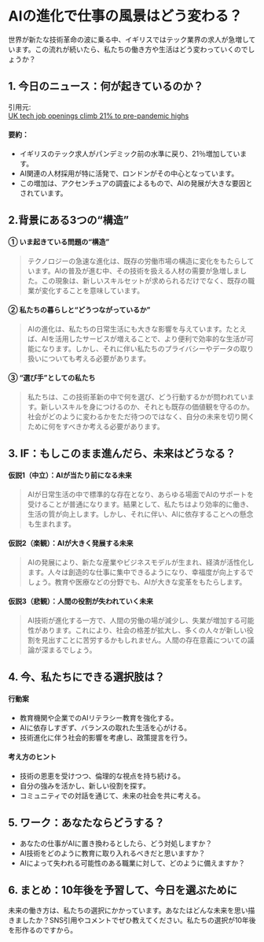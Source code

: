 # AIの進化で仕事の風景はどう変わる？

世界が新たな技術革命の波に乗る中、イギリスではテック業界の求人が急増しています。この流れが続いたら、私たちの働き方や生活はどう変わっていくのでしょうか？

## 1. 今日のニュース：何が起きているのか？
引用元:  
[UK tech job openings climb 21% to pre-pandemic highs](https://www.theregister.com/2025/06/05/accenture_uk_tech_vacancies/)

#### 要約：
- イギリスのテック求人がパンデミック前の水準に戻り、21％増加しています。
- AI関連の人材採用が特に活発で、ロンドンがその中心となっています。
- この増加は、アクセンチュアの調査によるもので、AIの発展が大きな要因とされています。

## 2.背景にある3つの“構造”

#### ① いま起きている問題の“構造”
> テクノロジーの急速な進化は、既存の労働市場の構造に変化をもたらしています。AIの普及が進む中、その技術を扱える人材の需要が急増しました。この現象は、新しいスキルセットが求められるだけでなく、既存の職業が変化することを意味しています。

#### ② 私たちの暮らしと“どうつながっているか”
> AIの進化は、私たちの日常生活にも大きな影響を与えています。たとえば、AIを活用したサービスが増えることで、より便利で効率的な生活が可能になります。しかし、それに伴い私たちのプライバシーやデータの取り扱いについても考える必要があります。

#### ③ “選び手”としての私たち
> 私たちは、この技術革新の中で何を選び、どう行動するかが問われています。新しいスキルを身につけるのか、それとも既存の価値観を守るのか。社会がどのように変わるかをただ待つのではなく、自分の未来を切り開くために何をすべきか考える必要があります。

## 3. IF：もしこのまま進んだら、未来はどうなる？

#### 仮説1（中立）：AIが当たり前になる未来  
> AIが日常生活の中で標準的な存在となり、あらゆる場面でAIのサポートを受けることが普通になります。結果として、私たちはより効率的に働き、生活の質が向上します。しかし、それに伴い、AIに依存することへの懸念も生まれます。

#### 仮説2（楽観）：AIが大きく発展する未来  
> AIの発展により、新たな産業やビジネスモデルが生まれ、経済が活性化します。人々は創造的な仕事に集中できるようになり、幸福度が向上するでしょう。教育や医療などの分野でも、AIが大きな変革をもたらします。

#### 仮説3（悲観）：人間の役割が失われていく未来  
> AI技術が進化する一方で、人間の労働の場が減少し、失業が増加する可能性があります。これにより、社会の格差が拡大し、多くの人々が新しい役割を見出すことに苦労するかもしれません。人間の存在意義についての議論が深まるでしょう。

## 4. 今、私たちにできる選択肢は？

#### 行動案
- 教育機関や企業でのAIリテラシー教育を強化する。
- AIに依存しすぎず、バランスの取れた生活を心がける。
- 技術進化に伴う社会的影響を考慮し、政策提言を行う。

#### 考え方のヒント
- 技術の恩恵を受けつつ、倫理的な視点を持ち続ける。
- 自分の強みを活かし、新しい役割を探す。
- コミュニティでの対話を通じて、未来の社会を共に考える。

## 5. ワーク：あなたならどうする？

- あなたの仕事がAIに置き換わるとしたら、どう対処しますか？
- AI技術をどのように教育に取り入れるべきだと思いますか？
- AIによって失われる可能性のある職業に対して、どのように備えますか？

## 6. まとめ：10年後を予習して、今日を選ぶために

未来の働き方は、私たちの選択にかかっています。あなたはどんな未来を思い描きましたか？SNS引用やコメントでぜひ教えてください。私たちの選択が10年後を形作るのですから。